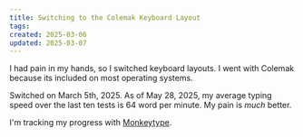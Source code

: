 ```yaml
---
title: Switching to the Colemak Keyboard Layout
tags: 
created: 2025-03-06
updated: 2025-03-07
---
```


I had pain in my hands, so I switched keyboard layouts. I went with Colemak because its included on most operating systems.

Switched on March 5th, 2025. As of May 28, 2025, my average typing speed over the last ten tests is 64 word per minute. My pain is *much* better.

I'm tracking my progress with [Monkeytype](https://monkeytype.com/).
